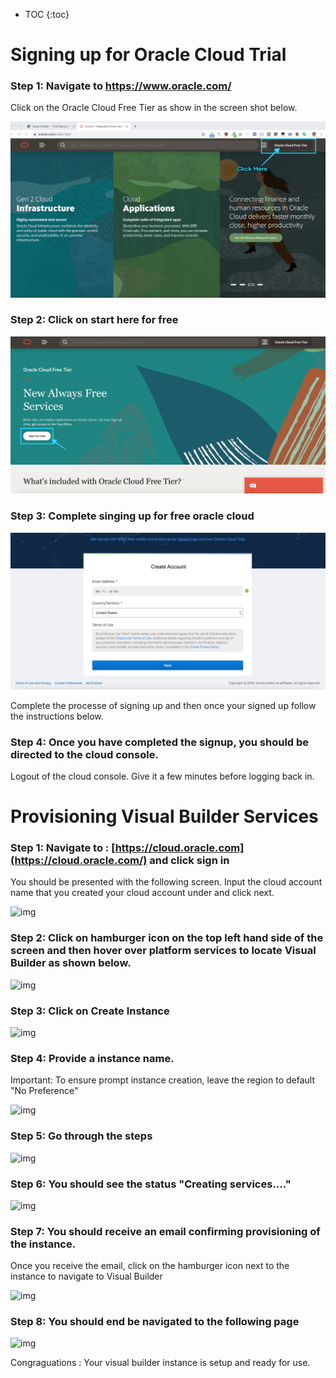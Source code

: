 * TOC
{:toc}
# Signing up for Oracle Cloud Trial

### Step 1: Navigate to https://www.oracle.com/

Click on the Oracle Cloud Free Tier as show in the screen shot below.

![2019-11-12 at 5.43 AM](assets/2019-11-12%20at%205.43%20AM.png)

### Step 2: Click on start here for free

![2019-11-12 at 5.45 AM](assets/2019-11-12%20at%205.45%20AM.png)

### Step 3: Complete singing up for free oracle cloud

![2019-11-12 at 5.48 AM](assets/2019-11-12%20at%205.48%20AM.png)

Complete the processe of signing up and then once your signed up follow the instructions below.

### Step 4: Once you have completed the signup, you should be directed to the cloud console.

Logout of the cloud console. Give it a few minutes before logging back in.

# Provisioning Visual Builder Services

### Step 1: Navigate to : [https://cloud.oracle.com](https://cloud.oracle.com/) and click sign in

You should be presented with the following screen. Input the cloud account name that you created your cloud account under and click next.

![img](assets/image2019-9-12_10-33-21.png)

### Step 2: Click on hamburger icon on the top left hand side of the screen and then hover over platform services to locate Visual Builder as shown below.

![img](assets/image2019-9-12_10-45-28.png)

### Step 3: Click on Create Instance

![img](assets/image2019-9-12_9-0-59.png)

### Step 4: Provide a instance name. 

Important: To ensure prompt instance creation, leave the region to default "No Preference"

![img](assets/image2019-9-12_9-1-29.png)

### Step 5: Go through the steps

![img](assets/image2019-9-12_9-1-48.png)

### Step 6: You should see the status "Creating services...."

![img](assets/image2019-9-12_9-2-23.png)

### Step 7: You should receive an email confirming provisioning of the instance. 

Once you receive the email, click on the hamburger icon next to the instance to navigate to Visual Builder

![img](assets/image2019-9-12_10-40-42.png)

### Step 8: You should end be navigated to the following page

![img](assets/image2019-9-12_9-11-45.png)

Congraguations : Your visual builder instance is setup and ready for use.